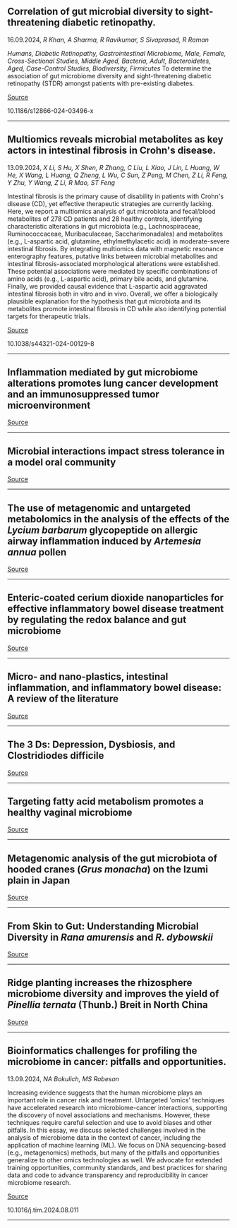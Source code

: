 ## Correlation of gut microbial diversity to sight-threatening diabetic retinopathy.
 16.09.2024, _R Khan, A Sharma, R Ravikumar, S Sivaprasad, R Raman_


_Humans, Diabetic Retinopathy, Gastrointestinal Microbiome, Male, Female, Cross-Sectional Studies, Middle Aged, Bacteria, Adult, Bacteroidetes, Aged, Case-Control Studies, Biodiversity, Firmicutes_
To determine the association of gut microbiome diversity and sight-threatening diabetic retinopathy (STDR) amongst patients with pre-existing diabetes.

[Source](https://doi.org/10.1186/s12866-024-03496-x)

10.1186/s12866-024-03496-x

---

## Multiomics reveals microbial metabolites as key actors in intestinal fibrosis in Crohn's disease.
 13.09.2024, _X Li, S Hu, X Shen, R Zhang, C Liu, L Xiao, J Lin, L Huang, W He, X Wang, L Huang, Q Zheng, L Wu, C Sun, Z Peng, M Chen, Z Li, R Feng, Y Zhu, Y Wang, Z Li, R Mao, ST Feng_


Intestinal fibrosis is the primary cause of disability in patients with Crohn's disease (CD), yet effective therapeutic strategies are currently lacking. Here, we report a multiomics analysis of gut microbiota and fecal/blood metabolites of 278 CD patients and 28 healthy controls, identifying characteristic alterations in gut microbiota (e.g., Lachnospiraceae, Ruminococcaceae, Muribaculaceae, Saccharimonadales) and metabolites (e.g., L-aspartic acid, glutamine, ethylmethylacetic acid) in moderate-severe intestinal fibrosis. By integrating multiomics data with magnetic resonance enterography features, putative links between microbial metabolites and intestinal fibrosis-associated morphological alterations were established. These potential associations were mediated by specific combinations of amino acids (e.g., L-aspartic acid), primary bile acids, and glutamine. Finally, we provided causal evidence that L-aspartic acid aggravated intestinal fibrosis both in vitro and in vivo. Overall, we offer a biologically plausible explanation for the hypothesis that gut microbiota and its metabolites promote intestinal fibrosis in CD while also identifying potential targets for therapeutic trials.

[Source](https://doi.org/10.1038/s44321-024-00129-8)

10.1038/s44321-024-00129-8

---

## Inflammation mediated by gut microbiome alterations promotes lung cancer development and an immunosuppressed tumor microenvironment

[Source](https://doi.org/10.1158/2326-6066.CIR-24-0469)

---

## Microbial interactions impact stress tolerance in a model oral community

[Source](https://doi.org/10.1128/spectrum.01005-24)

---

## The use of metagenomic and untargeted metabolomics in the analysis of the effects of the <em>Lycium barbarum</em> glycopeptide on allergic airway inflammation induced by <em>Artemesia annua</em> pollen

[Source](https://doi.org/10.1016/j.jep.2024.118816)

---

## Enteric-coated cerium dioxide nanoparticles for effective inflammatory bowel disease treatment by regulating the redox balance and gut microbiome

[Source](https://www.sciencedirect.com/science/article/abs/pii/S0142961224003569?via%3Dihub)

---

## Micro- and nano-plastics, intestinal inflammation, and inflammatory bowel disease: A review of the literature

[Source](https://doi.org/10.1016/j.scitotenv.2024.176228)

---

## The 3 Ds: Depression, Dysbiosis, and Clostridiodes difficile

[Source](https://doi.org/10.1007/s12325-024-02972-0)

---

## Targeting fatty acid metabolism promotes a healthy vaginal microbiome

[Source](https://doi.org/10.1038/s41587-024-02390-1)

---

## Metagenomic analysis of the gut microbiota of hooded cranes (<em>Grus monacha</em>) on the Izumi plain in Japan

[Source](https://doi.org/10.1002/2211-5463.13881)

---

## From Skin to Gut: Understanding Microbial Diversity in <em>Rana amurensis</em> and <em>R. dybowskii</em>

[Source](https://doi.org/10.1007/s00284-024-03868-6)

---

## Ridge planting increases the rhizosphere microbiome diversity and improves the yield of <em>Pinellia ternata</em> (Thunb.) Breit in North China

[Source](https://doi.org/10.1371/journal.pone.0304898)

---

## Bioinformatics challenges for profiling the microbiome in cancer: pitfalls and opportunities.
 13.09.2024, _NA Bokulich, MS Robeson_


Increasing evidence suggests that the human microbiome plays an important role in cancer risk and treatment. Untargeted 'omics' techniques have accelerated research into microbiome-cancer interactions, supporting the discovery of novel associations and mechanisms. However, these techniques require careful selection and use to avoid biases and other pitfalls. In this essay, we discuss selected challenges involved in the analysis of microbiome data in the context of cancer, including the application of machine learning (ML). We focus on DNA sequencing-based (e.g., metagenomics) methods, but many of the pitfalls and opportunities generalize to other omics technologies as well. We advocate for extended training opportunities, community standards, and best practices for sharing data and code to advance transparency and reproducibility in cancer microbiome research.

[Source](https://www.cell.com/trends/microbiology/fulltext/S0966-842X(24)00226-9)

10.1016/j.tim.2024.08.011

---

